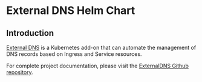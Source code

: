 # External DNS Helm Chart

## Introduction

[External DNS](https://github.com/kubernetes-sigs/external-dns) is a Kubernetes add-on that can automate the management of DNS records based on Ingress and Service resources. 

For complete project documentation, please visit the [ExternalDNS Github repository](https://github.com/kubernetes-sigs/external-dns).

<!--- BEGIN_TF_DOCS --->
<!--- END_TF_DOCS --->

